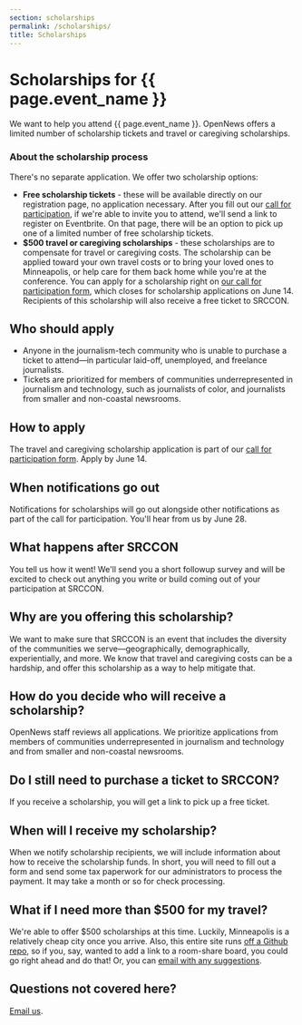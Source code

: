 ```yaml
---
section: scholarships
permalink: /scholarships/
title: Scholarships
---
```


# Scholarships for {{ page.event_name }}

We want to help you attend {{ page.event_name }}. OpenNews offers a limited number of scholarship tickets and travel or caregiving scholarships.

### About the scholarship process

There's no separate application. We offer two scholarship options:

* **Free scholarship tickets** - these will be available directly on our registration page, no application necessary. After you fill out our [call for participation](/participation/form), if we're able to invite you to attend, we'll send a link to register on Eventbrite. On that page, there will be an option to pick up one of a limited number of free scholarship tickets.
* **$500 travel or caregiving scholarships** - these scholarships are to compensate for travel or caregiving costs. The scholarship can be applied toward your own travel costs or to bring your loved ones to Minneapolis, or help care for them back home while you're at the conference. You can apply for a scholarship right on [our call for participation form](/participation/form/), which closes for scholarship applications on June 14. Recipients of this scholarship will also receive a free ticket to SRCCON.

## Who should apply
 
* Anyone in the journalism-tech community who is unable to purchase a ticket to attend—in particular laid-off, unemployed, and freelance journalists.
* Tickets are prioritized for members of communities underrepresented in journalism and technology, such as journalists of color, and journalists from smaller and non-coastal newsrooms.

## How to apply

The travel and caregiving scholarship application is part of our [call for participation form](/participation/form/). Apply by June 14.

## When notifications go out

Notifications for scholarships will go out alongside other notifications as part of the call for participation. You'll hear from us by June 28.

## What happens after SRCCON

You tell us how it went! We'll send you a short followup survey and will be excited to check out anything you write or build coming out of your participation at SRCCON.

## Why are you offering this scholarship?

We want to make sure that SRCCON is an event that includes the diversity of the communities we serve—geographically, demographically, experientially, and more. We know that travel and caregiving costs can be a hardship, and offer this scholarship as a way to help mitigate that.

## How do you decide who will receive a scholarship?

OpenNews staff reviews all applications. We prioritize applications from members of communities underrepresented in journalism and technology and from smaller and non-coastal newsrooms.

## Do I still need to purchase a ticket to SRCCON?

If you receive a scholarship, you will get a link to pick up a free ticket.

## When will I receive my scholarship?

When we notify scholarship recipients, we will include information about how to receive the scholarship funds. In short, you will need to fill out a form and send some tax paperwork for our administrators to process the payment. It may take a month or so for check processing.

## What if I need more than $500 for my travel?

We're able to offer $500 scholarships at this time. Luckily, Minneapolis is a relatively cheap city once you arrive. Also, this entire site runs [off a Github repo](https://github.com/OpenNews/srccon-2023), so if you, say, wanted to add a link to a room-share board, you could go right ahead and do that! Or, you can [email with any suggestions](mailto:srccon@opennews.org).

## Questions not covered here?

[Email us](mailto:srccon@opennews.org).
